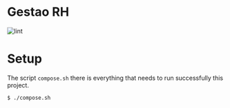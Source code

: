 # Gestao RH


![lint](https://github.com/juliosaraiva/django-gestao-rh/workflows/lint/badge.svg)


# Setup
The script `compose.sh` there is everything that needs to run successfully this project.

```
$ ./compose.sh
```
